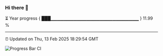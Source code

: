 ### Hi there 👋

⏳ Year progress { ███▁▁▁▁▁▁▁▁▁▁▁▁▁▁▁▁▁▁▁▁▁▁▁▁▁▁▁ } 11.99 %

---

⏰ Updated on Thu, 13 Feb 2025 18:29:54 GMT

![Progress Bar CI](https://github.com/ZhaoGui/ZhaoGui/workflows/Progress%20Bar%20CI/badge.svg)
